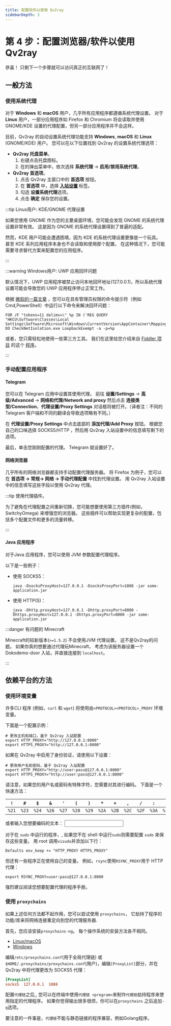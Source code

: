 ```yaml
---
title: 配置软件以使用 Qv2ray
sidebarDepth: 3
---
```


# 第 4 步：配置浏览器/软件以使用 Qv2ray

恭喜！ 只剩下一个步骤就可以访问真正的互联网了！

## 一般方法

### 使用系统代理

对于 **Windows** 和 **macOS** 用户，几乎所有应用程序都遵循系统代理设置。 对于 **Linux** 用户，一部分应用程序如 Firefox 和 Chromium 将会读取并使用 GNOME/KDE 设置的代理配置，但另一部分应用程序并不会这样。

目前，Qv2ray 的自动设置系统代理功能支持 **Windows**, **macOS** 和 **Linux** (GNOME/KDE) 用户。 您可以在以下位置找到 Qv2ray 的设置系统代理选项：

- **Qv2ray 托盘菜单**。
  1.  右键点击托盘图标。
  2.  在的弹出菜单中，依次选择 **系统代理** -> **启用/禁用系统代理**。
- **Qv2ray 首选项**。
  1.  点击 Qv2ray 主窗口中的 **首选项** 按钮。
  2.  在 **首选项** 中，选择 **[入站设置](qv2ray://open/preference/inbound)** 标签。
  3.  勾选 **设置系统代理**选项。
  4.  点击 **确定** 保存您的设置。

:::tip Linux用户: KDE/GNOME 代理设置

如果您使用 GNOME 作为您的主要桌面环境，您可能会发现 GNOME 的系统代理设置非常有效。 这是因为 GNOME 的系统代理设置得到了普遍的适配。

然而，KDE 用户可能会遭遇困境，因为 KDE 的系统代理设置更像是一个玩具。 甚至 KDE 系列应用程序本身也不会读取和使用那个配置。 在这种情况下，您可能需要寻求替代方案来配置您的应用程序。

:::

:::warning Windows用户: UWP 应用回环问题

默认情况下，UWP 应用程序被禁止访问本地回环地址(127.0.0.1)，所以系统代理设置可能会导致您的 UWP 应用程序停止正常工作。

根据 [微软的一篇文章](https://docs.microsoft.com/en-us/windows/iot-core/develop-your-app/loopback) ，您可以在具有管理员权限的命令提示符（例如 Cmd,PowerShell）中运行以下命令来解决回环问题：

```shell
FOR /F "tokens=11 delims=\" %p IN ('REG QUERY "HKCU\Software\Classes\Local Settings\Software\Microsoft\Windows\CurrentVersion\AppContainer\Mappings"') DO CheckNetIsolation.exe LoopbackExempt -a -p=%p
```

或者，您只需轻松地使用一些第三方工具。 我们在这里给您介绍来自 [Fiddler 项目](https://www.telerik.com/fiddler) 的这个 [程序](/EnableLoopback.zip)。

:::

### 手动配置应用程序

#### Telegram

您可以在 Telegram 应用中设置其使用代理。 前往 **设置/Settings** -> **高级/Advanced** -> **网络和代理/Network and proxy** 然后点击 **连接类型/Connection**，**代理设置/Proxy Settings** 对话框将被打开。（译者注：不同的 Telegram 客户端和不同的翻译会导致选项略有不同。）

在 **代理设置/Proxy Settings** 中点击底部的 **添加代理/Add Proxy** 按钮。 根据您自己的口味选择 SOCKS5/HTTP ，然后用 Qv2ray 入站设置中的信息填写剩下的选项。

最后，单击您刚刚配置的代理。 Telegram 就设置好了。

#### 网络浏览器

几乎所有的网络浏览器都支持手动配置代理服务器。 将 Firefox 为例子，您可以在 **首选项 -> 常规-> 网络 -> 手动代理配置** 中找到代理设置。 用 Qv2ray 入站设置中的信息填写这些字段以使用 Qv2ray 代理。

:::tip 使用代理插件。

为了避免在代理配置之间重新切换，您可能想要使用第三方插件(例如，SwitchyOmega) 来增强您的浏览器。 这些插件可以帮助实现更复杂的配置，包括多个配置文件和更多的流量转移。

:::

#### Java 应用程序

对于Java 应用程序，您可以使用 JVM 参数配置代理程序。

以下是一些例子：

- 使用 SOCKS5：
  ```shell
  java -DsocksProxyHost=127.0.0.1 -DsocksProxyPort=1088 -jar some-application.jar
  ```
- 使用 HTTP(S)：
  ```shell
  java -Dhttp.proxyHost=127.0.0.1 -Dhttp.proxyPort=8000 -Dhttps.proxyHost=127.0.0.1 -Dhttps.proxyPort=8000 -jar some-application.jar
  ```

:::danger 有问题的 Minecraft

Minecraft的较新版本(`>=1.5.2`) 不会使用JVM 代理设置。 这不是Qv2ray的问题。 如果你真的想要通过代理玩Minecraft， 考虑为该服务器设置一个 Dokodemo-door 入站，并直接连接到 `localhost`。

:::

## 依赖平台的方法

### 使用环境变量

许多CLI 程序 (例如，`curl` 和 `wget`) 将使用由`<PROTOCOL><PROTOCOL>_PROXY` 环境变量。

下面是一个配置示例：

```shell
# 更改主机和端口，基于 Qv2ray 入站配置
export HTTP_PROXY="http://127.0.0.1:8000"
export HTTPS_PROXY="http://127.0.0.1:8000"
```

如果在 Qv2ray 中启用了身份验证，请使用以下设置：

```shell
# 更改用户名和密码，基于 Qv2ray 入站配置
export HTTP_PROXY="http://user:pass@127.0.0.1:8000"
export HTTPS_PROXY="http://user:pass@127.0.0.1:8000"
```

请注意，如果您的用户名或密码有特殊字符，您需要对其进行编码。 下面是一个快速方法：

| `!`   | `#`   | `$`   | `&` | `'`   | `(`   | `)`   | `*`   | `+`   | `,`   | `/`   | `:`   | `;`   | `=`   | `?`   | `@`   | `[`   | `]`   |
| ----- | ----- | ----- | ------- | ----- | ----- | ----- | ----- | ----- | ----- | ----- | ----- | ----- | ----- | ----- | ----- | ----- | ----- |
| `%21` | `%23` | `%24` | `%26`   | `%27` | `%28` | `%29` | `%2A` | `%2B` | `%2C` | `%2F` | `%3A` | `%3B` | `%3D` | `%3F` | `%40` | `%5B` | `%5D` |

或者输入您想要编码的文本： <input v-model="input" />

<template v-if="input">
  编码文本： <code>{{ escaped }}</code>
</template>

对于在 `sudo` 中运行的程序，, 如果您不在 shell 中运行`sudo`则需要配置 `sudo` 来保存这些变量。 用 root 调用`visudo`并添加以下行：

```shell
Defaults env_keep += "HTTP_PROXY HTTPS_PROXY"
```

但还有一些程序正在使用自己的变量。 例如，`rsync`使用`RSYNC_PROXY`用于 HTTP 代理：

```shell
export RSYNC_PROXY=user:pass@127.0.0.1:8000
```

强烈建议阅读您想要配置代理的程序手册。

### 使用 `proxychains`

如果上述任何方法都不起作用，您可以尝试使用 `proxychains`， 它劫持了程序的功能/库来将网络连接重定向到您的代理服务器.

首先，您应该安装`proxychains-ng`。 每个操作系统的安装方法各不相同。

- [Linux/macOS](https://github.com/rofl0r/proxychains-ng)
- [Windows](https://github.com/shunf4/proxychains-windows)

编辑`/etc/proxychains.conf`(用于全局代理链) 或`$HOME/.proxychains/proxychains.conf`(用户)，编辑`[ProxyList]`部分，并在 Qv2ray 中将代理更改为 SOCKS5 代理：

```ini
[ProxyList]
socks5  127.0.0.1  1088
```

配置`代理链`之后,, 您可以在终端中使用`代理链 <program>`来制作`代理链`劫持程序来使用指定的代理程序。 如果你觉得输出很多很烦，你可以在`proxychains` 之后追加`-q`选项。

要注意的一件事是，`代理链`不能与静态链接的程序兼容，例如Golang程序。

<script>
export default {
  data: () => ({
    input: ''
  }),
  computed: {
    escaped() {
      return encodeURIComponent(this.input)
    }
  }
}
</script>
